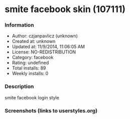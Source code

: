 # smite facebook skin (107111)

### Information
- Author: czjanpavlicz (unknown)
- Created at: unknown
- Updated at: 11/9/2014, 11:06:05 AM
- License: NO-REDISTRIBUTION
- Category: facebook
- Rating: undefined
- Total installs: 89
- Weekly installs: 0


### Description
smite facebook login style


### Screenshots (links to userstyles.org)



